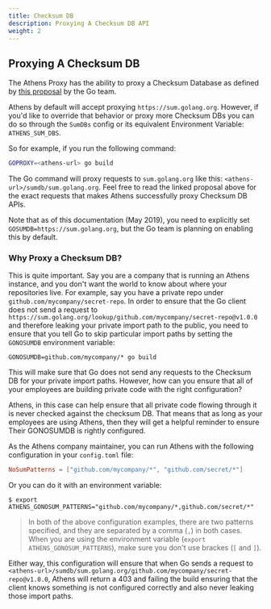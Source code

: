 ```yaml
---
title: Checksum DB
description: Proxying A Checksum DB API
weight: 2
---
```


## Proxying A Checksum DB

The Athens Proxy has the ability to proxy a Checksum Database as defined by [this proposal](https://go.googlesource.com/proposal/+/master/design/25530-sumdb.md) by the Go team.

Athens by default will accept proxying `https://sum.golang.org`. However, if you'd like to override that behavior or proxy more Checksum DBs you can do so through the `SumDBs` config or its equivalent Environment Variable: `ATHENS_SUM_DBS`.

So for example, if you run the following command:

```bash
GOPROXY=<athens-url> go build
```

The Go command will proxy requests to `sum.golang.org` like this: `<athens-url>/sumdb/sum.golang.org`. Feel free to read the linked proposal above for the exact requests that makes Athens successfully proxy Checksum DB APIs.

Note that as of this documentation (May 2019), you need to explicitly set `GOSUMDB=https://sum.golang.org`, but the Go team is planning on enabling this by default.

### Why Proxy a Checksum DB?

This is quite important. Say you are a company that is running an Athens instance, and you don't want the world to know about where your 
repositories live. For example, say you have a private repo under `github.com/mycompany/secret-repo`. In order to ensure that the Go client 
does not send a request to `https://sum.golang.org/lookup/github.com/mycompany/secret-repo@v1.0.0` and therefore leaking your private import path to the public, you need to ensure that you tell Go to skip particular import paths by setting the `GONOSUMDB` environment variable:

```
GONOSUMDB=github.com/mycompany/* go build
```

This will make sure that Go does not send any requests to the Checksum DB for your private import paths. However, how can you ensure that all of your employees are building private code with the right configuration?

Athens, in this case can help ensure that all private code flowing through it is never checked against the checksum DB. That means that as long as your employees are using Athens, then they will get a helpful reminder to ensure Their GONOSUMDB is rightly configured.

As the Athens company maintainer, you can run Athens with the following configuration in your `config.toml` file:

```toml
NoSumPatterns = ["github.com/mycompany/*", "github.com/secret/*"]
```

Or you can do it with an environment variable:

```console
$ export ATHENS_GONOSUM_PATTERNS="github.com/mycompany/*,github.com/secret/*"
```

>In both of the above configuration examples, there are two patterns specified, and they are separated by a comma (`,`) in both cases. When you are using the environment variable (`export ATHENS_GONOSUM_PATTERNS`), make sure you don't use brackes (`[` and `]`).

Either way, this configuration will ensure that when Go sends a request to `<athens-url>/sumdb/sum.golang.org/github.com/mycompany/secret-repo@v1.0.0`, Athens will return a 403 and failing the build ensuring that the client knows something is not configured correctly and also never leaking those import paths.

